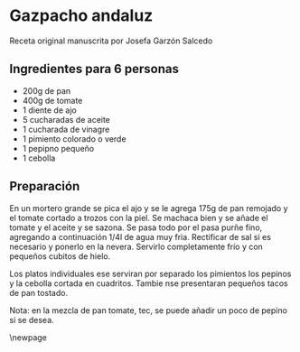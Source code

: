 # Gazpacho andaluz

Receta original manuscrita por Josefa Garzón Salcedo

## Ingredientes para 6 personas

- 200g de pan
- 400g de tomate
- 1 diente de ajo
- 5 cucharadas de aceite
- 1 cucharada de vinagre
- 1 pimiento colorado o verde
- 1 pepipno pequeño
- 1 cebolla

## Preparación

En un mortero grande se pica el ajo y se le agrega 175g de pan remojado y el tomate cortado a trozos con  la piel.
Se machaca bien y se añade el tomate y el aceite y se sazona.
Se pasa todo por el pasa purñe fino, agregando a continuación 1/4l de agua muy fria.
Rectificar de sal si es necesario y ponerlo en la nevera.
Servirlo completamente frío y con pequeños cubitos de hielo.

Los platos individuales ese serviran por separado los pimientos los pepinos y la cebolla cortada en cuadritos.
Tambie nse presentaran pequeños tacos de pan tostado.

Nota: en la mezcla de pan tomate, tec, se puede añadir un poco de pepino si se desea.


\newpage
